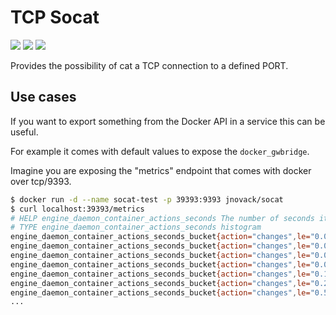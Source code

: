 # TCP Socat

[![](https://images.microbadger.com/badges/image/jnovack/socat.svg)](https://microbadger.com/images/jnovack/socat "Get your own image badge on microbadger.com")
[![](https://images.microbadger.com/badges/version/jnovack/socat.svg)](https://microbadger.com/images/jnovack/socat "Get your own version badge on microbadger.com")
[![](https://images.microbadger.com/badges/commit/jnovack/socat.svg)](https://microbadger.com/images/jnovack/socat "Get your own commit badge on microbadger.com")

Provides the possibility of cat a TCP connection to a defined PORT.

## Use cases

If you want to export something from the Docker API in a service this can be useful.

For example it comes with default values to expose the `docker_gwbridge`.

Imagine you are exposing the "metrics" endpoint that comes with docker over tcp/9393.

```bash
$ docker run -d --name socat-test -p 39393:9393 jnovack/socat
$ curl localhost:39393/metrics
# HELP engine_daemon_container_actions_seconds The number of seconds it takes to process each container action
# TYPE engine_daemon_container_actions_seconds histogram
engine_daemon_container_actions_seconds_bucket{action="changes",le="0.005"} 1
engine_daemon_container_actions_seconds_bucket{action="changes",le="0.01"} 1
engine_daemon_container_actions_seconds_bucket{action="changes",le="0.025"} 1
engine_daemon_container_actions_seconds_bucket{action="changes",le="0.05"} 1
engine_daemon_container_actions_seconds_bucket{action="changes",le="0.1"} 1
engine_daemon_container_actions_seconds_bucket{action="changes",le="0.25"} 1
engine_daemon_container_actions_seconds_bucket{action="changes",le="0.5"} 1
...
```
